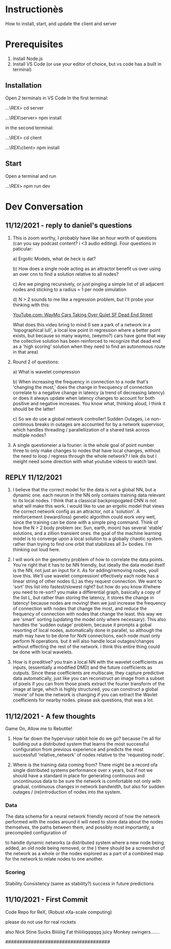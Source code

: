 # Instructionès
How to install, start, and update the client and server
# Prerequisites

1. Install Node.js
2. Install VS Code (or use your editor of choice, but vs code has a built in terminal)

## Installation
Open 2 terminals in VS Code
In the first terminal:

...\REX> cd server

...\REX\server> npm install

in the second terminal:

...\REX> cd client

...\REX\client> npm install

## Start
Open a terminal and run

...\REX> npm run dev

# Dev Conversation
## 11/12/2021 - reply to daniel's questions

1. This is zoom worthy, I probably have like an hour worth of questions (can you say podcast content? i <3 audio editing). Four questions in paticular:

    a) Ergotic Models, what de heck is dat?

    b) How does a single node acting as an attractor benefit us over using an over cnn to find a solution relative to all nodes?

    c) Are we pinging recursively, or just pinging a simple list of all adjacent nodes and sticking to a radius = 1 per node simulation

    d) N > 2 sounds to me like a regression problem, but I'll probe your thinking with this:

    [YouTube.com: WayMo Cars Taking Over Quiet SF Dead End Street](https://www.youtube.com/watch?v=2sZnGdBm_fs)

    What does this video bring to mind (I see a park of a network in a 'topographical lull', a local low point in regression where a better point exists, but because so many waymo, (weymo?) cars have gone that way the collective solution has been reinforced to recognize that dead end as a 'high scoring' solution when they need to find an autonomous route in that area)

2. Round 2 of questions:

    a) What is wavelet compression

    b) When increasing the frequency in connection to a node that's 'changing the most,' does the change in frecquency of connection correlate to a negative change in latency (a trend of decreasing latency) or does it always update when latency changes to account for both positive and negative increases. You know what, thinking aloud, I think it should be the latter!

    c) So we do use a global network controller! Sudden Outages, i.e non-continous breaks in outages are accounted for by a network supervisor, which handles threading / parallellization of a shared task across multiple nodes?


3. A single questioneier a la fourier: is the whole goal of point number three to only make changes to nodes that have local changes, without the need to loop / regress through the whole network? I leik dis but I meight need some direction with what youtube videos to watch lawl.

## REPLY 11/12/2021

1. I believe that the correct model for the data is not a global NN, but a dynamic one. each neuron in the NN only contains training data relevant to its local nodes. I think that a classical backpropogated CNN is not what will make this work. I would like to use an ergotic model that views the correct network config as an attractor, not a 'solution'. A reinforcement (reward/loss) genetic algorithm could work very well, since the training can be done with a simple ping command. Think of how the N > 2 body problem (ex: Sun, earth, moon) has several 'stable' solutions, and a zillion transient ones. the goal of the machine learning model is to converge upon a local solution to a globally chaotic system. rather than trying to find one orbit that stabilizes all 3+ bodies. I'm thinking out loud here.  

2. I will work on the geometry problem of how to correlate the data points. You're right that it has to be NN friendly, but ideally the data model itself is the NN, not just an input for it. As for adding/removing nodes, youll love this. We'll use wavelet compression! effectively each node has a linear string of other nodes (L) as they request connection. We want to 'sort' this list into fastest/slowest right? but how do you know if/where you need to re-sort? you make a differential graph, basically a copy of the list L, but rather than storing the latency, it stores the change in latency! because nodes are moving! then we just increase the frequency of connection with nodes that change the most, and reduce the frequency of connection with nodes that change the least. this way we are 'smart' sorting (updating the model only where necessary). This also handles the 'sudden outage' problem, because it prompts a gobal resorting of local nodes, automatically done in parallel, so although the math may have to be done for NxN connections, each node must only perform N operations. but it will also handle local outages/changes without effecting the rest of the network. i think this entire thing could be done with local wavelets.

3. How is it preditive? you train a local NN with the wavelet coefficients as inputs, (essentially a modified DMD) and the future coefficients as outputs. Since these coefficients are multiscale, they capture predictive data automatically, just like you can reconstruct an image from a subset of pixels if you can from those pixels extract the fourier transform of the image at large, which is highly structured, you can construct a global 'movie' of how the network is changing if you can extract the Wavlet coefficients for nearby nodes. please ask questions, that was a lot. 

## 11/12/2021 - A few thoughts

Game On, Allow me to Rebuttle!

1. How far down the hypervisor rabbit hole do we go? because I'm all for building out a distributed system that learns the most successful configuration from previous experience and predicts the most successfull 'relative_network' of nodes relative to the 'requesting node'.

2. Where is the training data coming from? There might be a record ofa single distributed systems performance over x years, but if not we should have a standard in place for generating continuous and uncontinuous data to be sure the network is comfortable not only with gradual, continuous changes in network bandwidth, but also for sudden outages / (re)introduction of nodes into the system.

### Data

The data schema for a neural network friendly record of how the network performed with the nodes around it will need to store data about the nodes themselves, the paths between them, and possibly most importantly, a precompiled configuration of

to handle dynamic networks (a distributed system where a new node being added, an old node being removed, or the ) there should be a screenshot of the network as a whole or the nodes explored as a part of a combined map for the network to relate nodes to one another.

### Scoring

Stability
Consistency (same as stability?)
success in future predictions

## 11/10/2021 - First Commit

Code Repo for ReX, (Robust eXa-scale computing)

please do not use for real rockets

also Nick Stine  Sucks Biiiiiiig Fat thiiiiiiqqqqqq juicy Monkey swingers.......

#####################################
